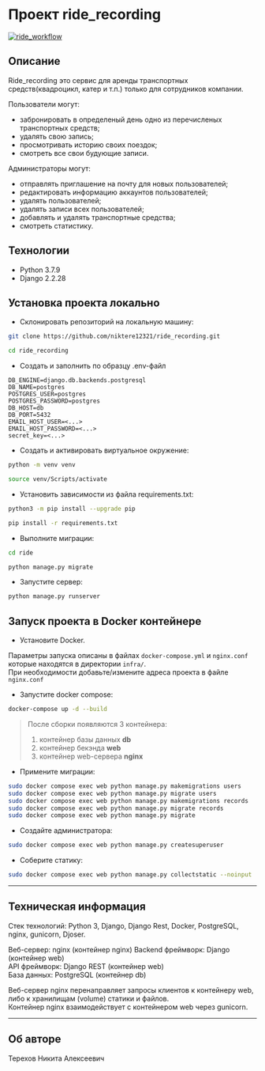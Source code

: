# Проект ride_recording
[![ride_workflow](https://github.com/niktere12321/ride_recording/actions/workflows/ride_workflow.yml/badge.svg)](https://github.com/niktere12321/ride_recording/actions/workflows/ride_workflow.yml)

## Описание

Ride_recording это сервис для аренды транспортных средств(квадроцикл, катер и т.п.) только для сотрудников компании.

Пользователи могут:
- забронировать в определеный день одно из перечисленых транспортных средств;
- удалять свою запись;
- просмотривать историю своих поездок;
- смотреть все свои будующие записи.

Администраторы могут:
- отправлять приглашение на почту для новых пользователей;
- редактировать информацию аккаунтов пользователей;
- удалять пользователей;
- удалять записи всех пользователей;
- добавлять и удалять транспортные средства;
- смотреть статистику.

## Технологии
- Python 3.7.9
- Django 2.2.28

## Установка проекта локально

* Склонировать репозиторий на локальную машину:
```bash
git clone https://github.com/niktere12321/ride_recording.git
```
```bash
cd ride_recording
```

- Создать и заполнить по образцу .env-файл
```
DB_ENGINE=django.db.backends.postgresql
DB_NAME=postgres
POSTGRES_USER=postgres
POSTGRES_PASSWORD=postgres
DB_HOST=db
DB_PORT=5432
EMAIL_HOST_USER=<...>
EMAIL_HOST_PASSWORD=<...>
secret_key=<...>
```

* Cоздать и активировать виртуальное окружение:

```bash
python -m venv venv
```

```bash
source venv/Scripts/activate
```

* Установить зависимости из файла requirements.txt:

```bash
python3 -m pip install --upgrade pip
```
```bash
pip install -r requirements.txt
```

* Выполните миграции:
```bash
cd ride
```
```bash
python manage.py migrate
```

* Запустите сервер:
```bash
python manage.py runserver
```

## Запуск проекта в Docker контейнере
* Установите Docker.

Параметры запуска описаны в файлах `docker-compose.yml` и `nginx.conf` которые находятся в директории `infra/`.  
При необходимости добавьте/измените адреса проекта в файле `nginx.conf`

* Запустите docker compose:
```bash
docker-compose up -d --build
```  
  > После сборки появляются 3 контейнера:
  > 1. контейнер базы данных **db**
  > 2. контейнер бекэнда **web**
  > 3. контейнер web-сервера **nginx**
* Примените миграции:
```bash
sudo docker compose exec web python manage.py makemigrations users
sudo docker compose exec web python manage.py migrate users
sudo docker compose exec web python manage.py makemigrations records
sudo docker compose exec web python manage.py migrate records
sudo docker compose exec web python manage.py migrate
```
* Создайте администратора:
```bash
sudo docker compose exec web python manage.py createsuperuser
```
* Соберите статику:
```bash
sudo docker compose exec web python manage.py collectstatic --noinput
```

---
## Техническая информация

Стек технологий: Python 3, Django, Django Rest, Docker, PostgreSQL, nginx, gunicorn, Djoser.

Веб-сервер: nginx (контейнер nginx)
Backend фреймворк: Django (контейнер web)  
API фреймворк: Django REST (контейнер web)  
База данных: PostgreSQL (контейнер db)

Веб-сервер nginx перенаправляет запросы клиентов к контейнеру web, либо к хранилищам (volume) статики и файлов.  
Контейнер nginx взаимодействует с контейнером web через gunicorn.  

---
## Об авторе

Терехов Никита Алексеевич
